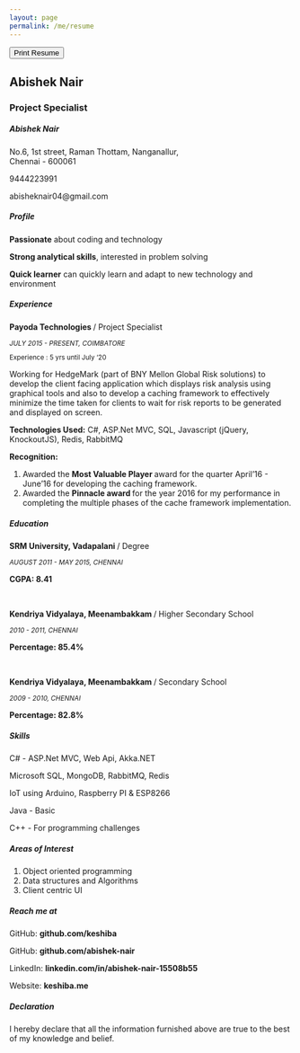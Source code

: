 ```yaml
---
layout: page
permalink: /me/resume
---
```


<script>
  window.onload = function(event) {
    var printBtn = document.querySelector(".btn-print-resume");
    printBtn.addEventListener("click", function(click_event) {
      setTimeout(function() { window.print(); }, 0);
    });
  }
</script>

<section class="resume">

  <div class="controls">
    <button class="btn-print-resume"> Print Resume </button>
  </div>

  <div class="row">
    <div class="header-pane">
      <link href="/assets/css/resume.css" rel="stylesheet">
      <h1 class="applicant-name-head highlight-color"> Abishek Nair </h1>
      <h3 class="applicant-role-head"> Project Specialist </h3>
    </div>
    <div class="details-pane">
      <h5 class="applicant-name-details">
        Abishek Nair
      </h5>
      <p>
        No.6, 1st street, Raman Thottam, Nanganallur, 
        <br />
        Chennai - 600061
      </p>
      <span class="contact-details">
        <p> 9444223991 </p>
        <p> abisheknair04@gmail.com </p>
      </span>
    </div>
  </div>

  <div class="row">
   <div class="header-pane">
    <h5> <b>Profile</b> </h5>
   </div>

   <div class="details-pane">
    <p><b>Passionate</b> about coding and technology</p>
    <p><b>Strong analytical skills</b>, interested in problem solving</p>
    <p><b>Quick learner</b> can quickly learn and adapt to new technology and environment</p>
   </div>

  </div>

  <div class="row">
   <div class="header-pane">
      <h5> <b>Experience</b> </h5>
   </div>
   <div class="details-pane">
    <p><b> Payoda Technologies </b> / Project Specialist </p>
    <small><p><i> JULY 2015 - PRESENT, COIMBATORE </i></p></small>
    <small><p> Experience : 5 yrs until July ‘20 </p></small> 
    <p> Working for HedgeMark (part of BNY Mellon Global Risk solutions) to
    develop the client facing application which displays risk analysis using
    graphical tools and also to develop a caching framework to effectively
    minimize the time taken for clients to wait for risk reports to be
    generated and displayed on screen. </p>
    <p> <b> Technologies Used:</b> C#, ASP.Net MVC, SQL, Javascript (jQuery,
    KnockoutJS), Redis, RabbitMQ </p>
    <p><b> Recognition: </b></p>
    <ol>
      <li>
        Awarded the <b> Most Valuable Player </b> award for the quarter April’16 - June’16 for developing the caching framework. 
      </li>
      <li>
        Awarded the <b> Pinnacle award </b> for the year 2016 for my performance in completing the multiple phases of the cache framework implementation.
      </li>
    </ol>
   </div>
  </div>

  <div class="row">
   <div class="header-pane">
      <h5> <b> Education </b> </h5>
   </div>
   <div class="details-pane">
    <p><b> SRM University, Vadapalani </b> / Degree </p>
    <p><small><i> AUGUST 2011 - MAY 2015, CHENNAI </i></small></p>
    <p><b> CGPA: 8.41 </b></p>
    <br />
    <p><b> Kendriya Vidyalaya, Meenambakkam </b> / Higher Secondary School </p>
    <p><small><i> 2010 - 2011, CHENNAI </i></small></p>
    <p><b> Percentage: 85.4% </b></p>
    <br />
    <p><b> Kendriya Vidyalaya, Meenambakkam </b> / Secondary School </p>
    <p><small><i> 2009 - 2010, CHENNAI </i></small></p>
    <p><b> Percentage: 82.8% </b></p>
   </div>
  </div>

  <div class="row">
   <div class="header-pane">
      <h5> <b> Skills </b> </h5>
   </div>
   <div class="details-pane">
      <p> C# - ASP.Net MVC, Web Api, Akka.NET </p>
      <p> Microsoft SQL, MongoDB, RabbitMQ, Redis </p>
      <p> IoT using Arduino, Raspberry PI & ESP8266 </p>
      <p> Java - Basic </p>
      <p> C++ - For programming challenges </p>
   </div>
  </div>

  <div class="row">
   <div class="header-pane">
      <h5> <b> Areas of Interest </b> </h5>
   </div>
   <div class="details-pane">
    <ol>
      <li> Object oriented programming </li>
      <li> Data structures and Algorithms </li>
      <li> Client centric UI </li>
    </ol>
   </div>
  </div>

  <div class="row">
   <div class="header-pane">
      <h5> <b>Reach me at</b> </h5>
   </div>
   <div class="details-pane">
    <p> GitHub: <b> github.com/keshiba </b> </p>
    <p> GitHub: <b> github.com/abishek-nair </b> </p>
    <p> LinkedIn: <b> linkedin.com/in/abishek-nair-15508b55 </b> </p>
    <p> Website: <b> keshiba.me </b> </p>

   </div>
  </div>

  <div class="row">
   <div class="header-pane">
      <h5> <b>Declaration</b> </h5>
   </div>
   <div class="details-pane">
    <p> I hereby declare that all the information furnished above are true to the best of my knowledge and belief. </p>
   </div>
  </div>
</section>